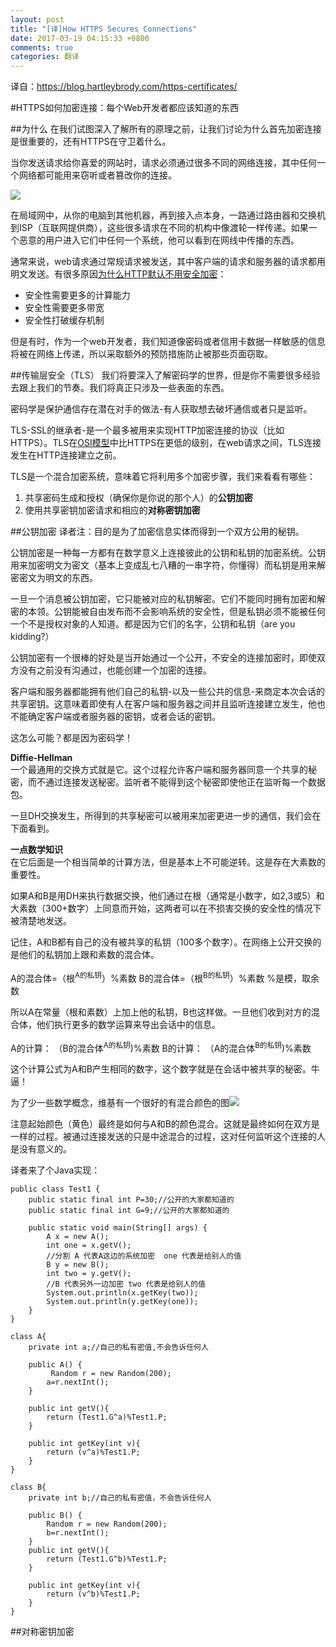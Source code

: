 ```yaml
---
layout: post
title: "[译]How HTTPS Secures Connections"
date: 2017-03-19 04:15:33 +0800
comments: true
categories: 翻译
---
```

译自：https://blog.hartleybrody.com/https-certificates/

#HTTPS如何加密连接：每个Web开发者都应该知道的东西

##为什么
在我们试图深入了解所有的原理之前，让我们讨论为什么首先加密连接是很重要的，还有HTTPS在守卫着什么。

当你发送请求给你喜爱的网站时，请求必须通过很多不同的网络连接，其中任何一个网络都可能用来窃听或者篡改你的连接。

![](https://blog.hartleybrody.com/wp-content/uploads/2013/07/series-of-tubes.png)

在局域网中，从你的电脑到其他机器，再到接入点本身，一路通过路由器和交换机到ISP（互联网提供商），这些很多请求在不同的机构中像渡轮一样传递。如果一个恶意的用户进入它们中任何一个系统，他可以看到在网线中传播的东西。

通常来说，web请求通过常规请求被发送，其中客户端的请求和服务器的请求都用明文发送。有很多原因[为什么HTTP默认不用安全加密](https://security.stackexchange.com/questions/18853/why-arent-application-downloads-routinely-done-over-https/18861#18861)：

* 安全性需要更多的计算能力
* 安全性需要更多带宽
* 安全性打破缓存机制

但是有时，作为一个web开发者，我们知道像密码或者信用卡数据一样敏感的信息将被在网络上传递，所以采取额外的预防措施防止被那些页面窃取。

##传输层安全（TLS）
我们将要深入了解密码学的世界，但是你不需要很多经验去跟上我们的节奏。我们将真正只涉及一些表面的东西。

密码学是保护通信存在潜在对手的做法-有人获取想去破坏通信或者只是监听。

TLS-SSL的继承者-是一个最多被用来实现HTTP加密连接的协议（比如HTTPS）。TLS在[OSI模型](https://en.wikipedia.org/wiki/OSI_model#Examples)中比HTTPS在更低的级别，在web请求之间，TLS连接发生在HTTP连接建立之前。

TLS是一个混合加密系统，意味着它将利用多个加密步骤，我们来看看有哪些：

1. 共享密码生成和授权（确保你是你说的那个人）的**公钥加密**
2. 使用共享密钥加密请求和相应的**对称密钥加密**

##公钥加密
译者注：目的是为了加密信息实体而得到一个双方公用的秘钥。

公钥加密是一种每一方都有在数学意义上连接彼此的公钥和私钥的加密系统。公钥用来加密明文为密文（基本上变成乱七八糟的一串字符，你懂得）而私钥是用来解密密文为明文的东西。

一旦一个消息被公钥加密，它只能被对应的私钥解密。它们不能同时拥有加密和解密的本领。公钥能被自由发布而不会影响系统的安全性，但是私钥必须不能被任何一个不是授权对象的人知道。都是因为它们的名字，公钥和私钥（are you kidding?）

公钥加密有一个很棒的好处是当开始通过一个公开，不安全的连接加密时，即使双方没有之前没有沟通过，也能创建一个加密的连接。

客户端和服务器都能拥有他们自己的私钥-以及一些公共的信息-来商定本次会话的共享密钥。这意味着即使有人在客户端和服务器之间并且监听连接建立发生，他也不能确定客户端或者服务器的密钥，或者会话的密钥。

这怎么可能？都是因为密码学！

**Diffie-Hellman**  
一个最通用的交换方式就是它。这个过程允许客户端和服务器同意一个共享的秘密，而不通过连接发送秘密。监听者不能得到这个秘密即使他正在监听每一个数据包。

一旦DH交换发生，所得到的共享秘密可以被用来加密更进一步的通信，我们会在下面看到。

**一点数学知识**		
在它后面是一个相当简单的计算方法，但是基本上不可能逆转。这是存在大素数的重要性。

如果A和B是用DH来执行数据交换，他们通过在根（通常是小数字，如2,3或5）和大素数（300+数字）上同意而开始，这两者可以在不损害交换的安全性的情况下被清楚地发送。

记住，A和B都有自己的没有被共享的私钥（100多个数字）。在网络上公开交换的是他们的私钥加上跟和素数的混合体。

A的混合体=（根<sup>A的私钥</sup>）%素数
B的混合体=（根<sup>B的私钥</sup>）%素数
%是模，取余数

所以A在常量（根和素数）上加上他的私钥，B也这样做。一旦他们收到对方的混合体，他们执行更多的数学运算来导出会话中的信息。

A的计算：
（B的混合体<sup>A的私钥</sup>)%素数
B的计算：
（A的混合体<sup>B的私钥</sup>)%素数

这个计算公式为A和B产生相同的数字，这个数字就是在会话中被共享的秘密。牛逼！

为了少一些数学概念，维基有一个很好的有混合颜色的图![](https://blog.hartleybrody.com/wp-content/uploads/2013/07/Diffie-Hellman_Key_Exchange.png)

注意起始颜色（黄色）最终是如何与A和B的颜色混合。这就是最终如何在双方是一样的过程。被通过连接发送的只是中途混合的过程，这对任何监听这个连接的人是没有意义的。

译者来了个Java实现：

	public class Test1 {
	    public static final int P=30;//公开的大家都知道的
	    public static final int G=9;//公开的大家都知道的
	 
	    public static void main(String[] args) {
	        A x = new A();
	        int one = x.getV();
	        //分割 A 代表A这边的系统加密  one 代表是给别人的值
	        B y = new B();
	        int two = y.getV();
	        //B 代表另外一边加密 two 代表是给别人的值
	        System.out.println(x.getKey(two));
	        System.out.println(y.getKey(one));
	    }
	}
	 
	class A{
	    private int a;//自己的私有密值,不会告诉任何人
	     
	    public A() {
	         Random r = new Random(200);
	        a=r.nextInt();
	    }
	     
	    public int getV(){
	        return (Test1.G^a)%Test1.P;
	    }
	     
	    public int getKey(int v){
	        return (v^a)%Test1.P;
	    }
	}
	 
	class B{
	    private int b;//自己的私有密值，不会告诉任何人
	     
	    public B() {
	        Random r = new Random(200);
	        b=r.nextInt();
	    }
	    public int getV(){
	        return (Test1.G^b)%Test1.P;
	    }
	     
	    public int getKey(int v){
	        return (v^b)%Test1.P;
	    }
	}
##对称密钥加密